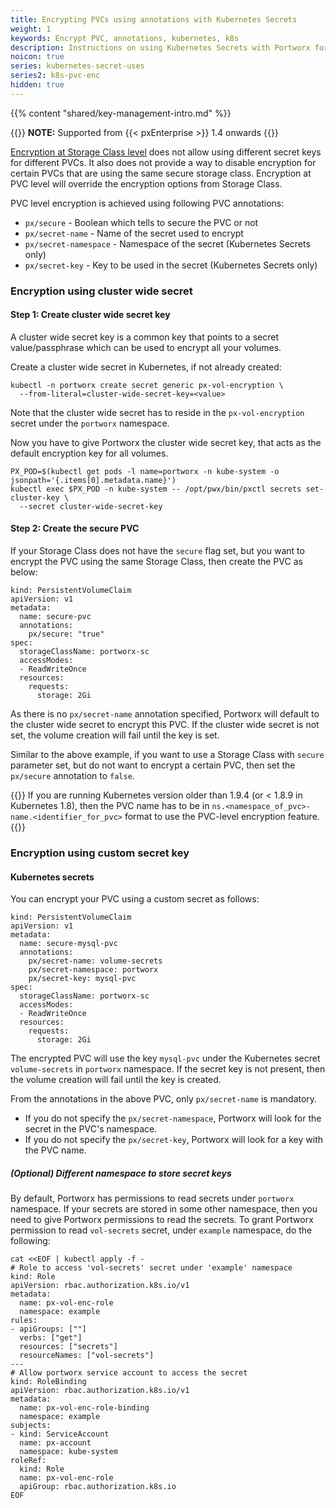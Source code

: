 ```yaml
---
title: Encrypting PVCs using annotations with Kubernetes Secrets
weight: 1
keywords: Encrypt PVC, annotations, kubernetes, k8s
description: Instructions on using Kubernetes Secrets with Portworx for encrypting PVCs using annotations
noicon: true
series: kubernetes-secret-uses
series2: k8s-pvc-enc
hidden: true
---
```


{{% content "shared/key-management-intro.md" %}}

{{<info>}}
**NOTE:** Supported from {{< pxEnterprise >}} 1.4 onwards
{{</info>}}

[Encryption at Storage Class level](/key-management/kubernetes-secrets/pvc-encryption-using-storageclass) does not allow using different secret keys for different PVCs. It also does not provide a way to disable encryption for certain PVCs that are using the same secure storage class. Encryption at PVC level will override the encryption options from Storage Class.

PVC level encryption is achieved using following PVC annotations:

- `px/secure` - Boolean which tells to secure the PVC or not
- `px/secret-name` - Name of the secret used to encrypt
- `px/secret-namespace` - Namespace of the secret (Kubernetes Secrets only)
- `px/secret-key` - Key to be used in the secret (Kubernetes Secrets only)

### Encryption using cluster wide secret

#### Step 1: Create cluster wide secret key
A cluster wide secret key is a common key that points to a secret value/passphrase which can be used to encrypt all your volumes.

Create a cluster wide secret in Kubernetes, if not already created:

```text
kubectl -n portworx create secret generic px-vol-encryption \
  --from-literal=cluster-wide-secret-key=<value>
```

Note that the cluster wide secret has to reside in the `px-vol-encryption` secret under the `portworx` namespace.

Now you have to give Portworx the cluster wide secret key, that acts as the default encryption key for all volumes.

```text
PX_POD=$(kubectl get pods -l name=portworx -n kube-system -o jsonpath='{.items[0].metadata.name}')
kubectl exec $PX_POD -n kube-system -- /opt/pwx/bin/pxctl secrets set-cluster-key \
  --secret cluster-wide-secret-key
```

#### Step 2: Create the secure PVC
If your Storage Class does not have the `secure` flag set, but you want to encrypt the PVC using the same Storage Class, then create the PVC as below:

```text
kind: PersistentVolumeClaim
apiVersion: v1
metadata:
  name: secure-pvc
  annotations:
    px/secure: "true"
spec:
  storageClassName: portworx-sc
  accessModes:
  - ReadWriteOnce
  resources:
    requests:
      storage: 2Gi
```

As there is no `px/secret-name` annotation specified, Portworx will default to the cluster wide secret to encrypt this PVC. If the cluster wide secret is not set, the volume creation will fail until the key is set.

Similar to the above example, if you want to use a Storage Class with `secure` parameter set, but do not want to encrypt a certain PVC, then set the `px/secure` annotation to `false`.

{{<info>}}
If you are running Kubernetes version older than 1.9.4 (or < 1.8.9 in Kubernetes 1.8), then the PVC name has to be in `ns.<namespace_of_pvc>-name.<identifier_for_pvc>` format to use the PVC-level encryption feature.
{{</info>}}


### Encryption using custom secret key

#### Kubernetes secrets
You can encrypt your PVC using a custom secret as follows:

```text
kind: PersistentVolumeClaim
apiVersion: v1
metadata:
  name: secure-mysql-pvc
  annotations:
    px/secret-name: volume-secrets
    px/secret-namespace: portworx
    px/secret-key: mysql-pvc
spec:
  storageClassName: portworx-sc
  accessModes:
  - ReadWriteOnce
  resources:
    requests:
      storage: 2Gi
```

The encrypted PVC will use the key `mysql-pvc` under the Kubernetes secret `volume-secrets` in `portworx` namespace. If the secret key is not present, then the volume creation will fail until the key is created.

From the annotations in the above PVC, only `px/secret-name` is mandatory.
- If you do not specify the `px/secret-namespace`, Portworx will look for the secret in the PVC's namespace.
- If you do not specify the `px/secret-key`, Portworx will look for a key with the PVC name.

##### (Optional) Different namespace to store secret keys
By default, Portworx has permissions to read secrets under `portworx` namespace. If your secrets are stored in some other namespace, then you need to give Portworx permissions to read the secrets. To grant Portworx permission to read `vol-secrets` secret, under `example` namespace, do the following:

```text
cat <<EOF | kubectl apply -f -
# Role to access 'vol-secrets' secret under 'example' namespace
kind: Role
apiVersion: rbac.authorization.k8s.io/v1
metadata:
  name: px-vol-enc-role
  namespace: example
rules:
- apiGroups: [""]
  verbs: ["get"]
  resources: ["secrets"]
  resourceNames: ["vol-secrets"]
---
# Allow portworx service account to access the secret
kind: RoleBinding
apiVersion: rbac.authorization.k8s.io/v1
metadata:
  name: px-vol-enc-role-binding
  namespace: example
subjects:
- kind: ServiceAccount
  name: px-account
  namespace: kube-system
roleRef:
  kind: Role
  name: px-vol-enc-role
  apiGroup: rbac.authorization.k8s.io
EOF
```
